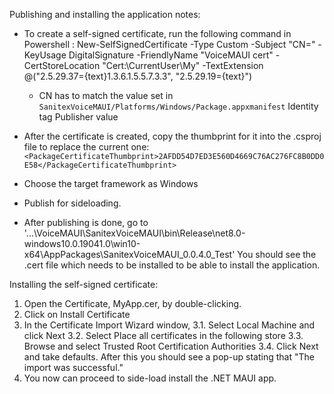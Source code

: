 Publishing and installing the application notes:

- To create a self-signed certificate, run the following command in Powershell :
  New-SelfSignedCertificate -Type Custom -Subject "CN=<CN>" -KeyUsage DigitalSignature -FriendlyName "VoiceMAUI cert" -CertStoreLocation "Cert:\CurrentUser\My" -TextExtension @("2.5.29.37={text}1.3.6.1.5.5.7.3.3", "2.5.29.19={text}")
  - CN has to match the value set in `SanitexVoiceMAUI/Platforms/Windows/Package.appxmanifest` Identity tag Publisher value

- After the certificate is created, copy the thumbprint for it into the .csproj file to replace the current one:
  `<PackageCertificateThumbprint>2AFDD54D7ED3E560D4669C76AC276FC8B0DD0E58</PackageCertificateThumbprint>`

- Choose the target framework as Windows
- Publish for sideloading.
- After publishing is done, go to  
  '...\VoiceMAUI\SanitexVoiceMAUI\bin\Release\net8.0-windows10.0.19041.0\win10-x64\AppPackages\SanitexVoiceMAUI_0.0.4.0_Test'
  You should see the .cert file which needs to be installed to be able to install the application.

Installing the self-signed certificate:

1. Open the Certificate, MyApp.cer, by double-clicking.
2. Click on Install Certificate
3. In the Certificate Import Wizard window,
   3.1. Select Local Machine and click Next
   3.2. Select Place all certificates in the following store
   3.3. Browse and select Trusted Root Certification Authorities
   3.4. Click Next and take defaults. After this you should see a pop-up stating that "The import was successful."
4. You now can proceed to side-load install the .NET MAUI app.
